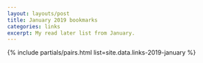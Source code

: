 ```yaml
---
layout: layouts/post
title: January 2019 bookmarks
categories: links
excerpt: My read later list from January.
---
```


{% include partials/pairs.html list=site.data.links-2019-january %}

